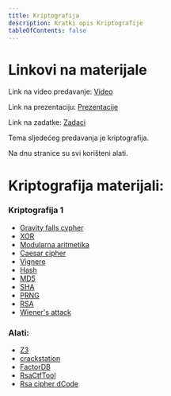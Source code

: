 ```yaml
---
title: Kriptografija
description: Kratki opis Kriptografije
tableOfContents: false
---
```


# Linkovi na materijale

Link na video predavanje: [Video](https://youtu.be/aK8GCrIa9jU?si=CsoNVw98yKCqTapP)

Link na prezentaciju: [Prezentacije](https://drive.google.com/file/d/1m74ZsxDWSiZsJGe-uAcx5qLLfkYX12VJ/view?usp=sharing)

Link na zadatke: [Zadaci](https://drive.google.com/file/d/12mXDEf5MJWtUwI_e_RcxpW8L8udmDUoo/view?usp=sharing)

Tema sljedećeg predavanja je kriptografija.

Na dnu stranice su svi korišteni alati.

# Kriptografija materijali:

### Kriptografija 1

- [Gravity falls cypher](https://www.dcode.fr/gravity-falls-bill-cipher)
- [XOR](https://en.wikipedia.org/wiki/XOR_gate)
- [Modularna aritmetika](https://en.wikipedia.org/wiki/Modular_arithmetic)
- [Caesar cipher](https://en.wikipedia.org/wiki/Caesar_cipher)
- [Vignere](https://en.wikipedia.org/wiki/Vigenère_cipher)
- [Hash](https://en.wikipedia.org/wiki/Hash_function)
- [MD5](https://en.wikipedia.org/wiki/MD5)
- [SHA](https://en.wikipedia.org/wiki/SHA-2)
- [PRNG](https://en.wikipedia.org/wiki/Pseudorandom_number_generator)
- [RSA](https://en.wikipedia.org/wiki/RSA_(cryptosystem))
- [Wiener's attack](https://en.wikipedia.org/wiki/Wiener%27s_attack)

### Alati: 

- [Z3](https://ericpony.github.io/z3py-tutorial/guide-examples.htm)
- [crackstation](https://crackstation.net)
- [FactorDB](http://factordb.com)
- [RsaCtfTool](https://github.com/RsaCtfTool/RsaCtfTool)
- [Rsa cipher dCode](https://www.dcode.fr/rsa-cipher) 